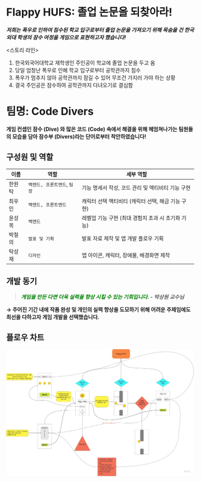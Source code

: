 # Flappy HUFS: 졸업 논문을 되찾아라!
***저희는 폭우로 인하여 침수된 학교 입구로부터 졸업 논문을 가져오기 위해 목숨을 건 한국 외대 학생의 잠수 여정을 게임으로 표현하고자 했습니다!***

<스토리 라인>
1. 한국외국어대학교 재학생인 주인공이 학교에 졸업 논문을 두고 옴
2. 당일 엄청난 폭우로 인해 학교 입구로부터 공학관까지 침수
3. 폭우가 멈추지 않아 공학관까지 잠길 수 있어 무조건 가지러 가야 하는 상황
4. 결국 주인공은 잠수하여 공학관까지 다녀오기로 결심함

# 팀명: Code Divers
**게임 컨셉인 잠수 (Dive) 와 많은 코드 (Code) 속에서 해결을 위해 헤엄쳐나가는 팀원들의 모습을 담아 잠수부 (Divers)라는 단어로부터 착안하였습니다!**

## 구성원 및 역할

|이름           |역할                            |세부 역할                     |
|----------------|-------------------------------|-----------------------------|
|한원탁|`백엔드, 프론트엔드`, `팀장`|기능 명세서 작성, 코드 관리 및 액티비티 기능 구현|
|최우인|`백엔드, 프론트엔드`|캐릭터 선택 액티비티 (캐릭터 선택, 해금 기능 구현)|
|윤성목|`백엔드`|레벨업 기능 구현 (최대 경험치 초과 시 초기화 기능)|
|박철의|`발표 및 기획`|발표 자료 제작 및 앱 개발 플로우 기획|
|탁성재|`디자인`|앱 아이콘, 캐릭터, 장애물, 배경화면 제작

## 개발 동기

> ***<span style="color: green;">게임을 만든 다면 더욱 실력을 향상 시킬 수 있는 기회입니다.</span> - 박상원 교수님***

**→ 주어진 기간 내에 작품 완성 및 개인의 실력 향상을 도모하기 위해 어려운 주제임에도 최선을 다하고자 게임 개발을 선택했습니다.**
## 플로우 차트

![플로우차트](/flowchart/FlappyHUFS.jpg)
